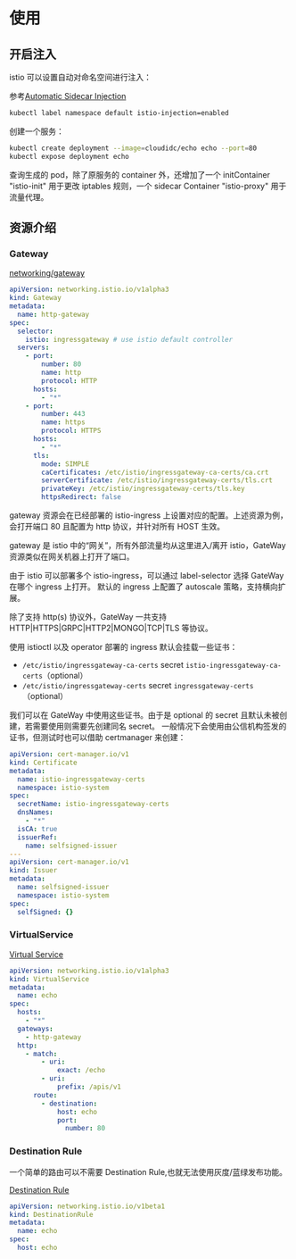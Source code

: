 # 使用

## 开启注入

istio 可以设置自动对命名空间进行注入：

参考[Automatic Sidecar Injection](https://istio.io/latest/docs/ops/configuration/me·sh/injection-concepts/)

```sh
kubectl label namespace default istio-injection=enabled
```

创建一个服务：

```sh
kubectl create deployment --image=cloudidc/echo echo --port=80
kubectl expose deployment echo
```

查询生成的 pod，除了原服务的 container 外，还增加了一个 initContainer "istio-init" 用于更改 iptables 规则，一个 sidecar Container "istio-proxy" 用于流量代理。

## 资源介绍

### Gateway

[networking/gateway](https://istio.io/latest/docs/reference/config/networking/gateway/)

```yaml
apiVersion: networking.istio.io/v1alpha3
kind: Gateway
metadata:
  name: http-gateway
spec:
  selector:
    istio: ingressgateway # use istio default controller
  servers:
    - port:
        number: 80
        name: http
        protocol: HTTP
      hosts:
        - "*"
    - port:
        number: 443
        name: https
        protocol: HTTPS
      hosts:
        - "*"
      tls:
        mode: SIMPLE
        caCertificates: /etc/istio/ingressgateway-ca-certs/ca.crt
        serverCertificate: /etc/istio/ingressgateway-certs/tls.crt
        privateKey: /etc/istio/ingressgateway-certs/tls.key
        httpsRedirect: false
```

gateway 资源会在已经部署的 istio-ingress 上设置对应的配置。上述资源为例，会打开端口 80 且配置为 http 协议，并针对所有 HOST 生效。

gateway 是 istio 中的“网关”，所有外部流量均从这里进入/离开 istio，GateWay 资源类似在网关机器上打开了端口。

由于 istio 可以部署多个 istio-ingress，可以通过 label-selector 选择 GateWay 在哪个 ingress 上打开。
默认的 ingress 上配置了 autoscale 策略，支持横向扩展。

除了支持 http(s) 协议外，GateWay 一共支持 HTTP|HTTPS|GRPC|HTTP2|MONGO|TCP|TLS 等协议。

使用 istioctl 以及 operator 部署的 ingress 默认会挂载一些证书：

- `/etc/istio/ingressgateway-ca-certs` secret `istio-ingressgateway-ca-certs`（optional）
- `/etc/istio/ingressgateway-certs` secret `ingressgateway-certs`（optional）

我们可以在 GateWay 中使用这些证书。由于是 optional 的 secret 且默认未被创建，若需要使用则需要先创建同名 secret。
一般情况下会使用由公信机构签发的证书，但测试时也可以借助 certmanager 来创建：

```yaml
apiVersion: cert-manager.io/v1
kind: Certificate
metadata:
  name: istio-ingressgateway-certs
  namespace: istio-system
spec:
  secretName: istio-ingressgateway-certs
  dnsNames:
    - "*"
  isCA: true
  issuerRef:
    name: selfsigned-issuer
---
apiVersion: cert-manager.io/v1
kind: Issuer
metadata:
  name: selfsigned-issuer
  namespace: istio-system
spec:
  selfSigned: {}
```

### VirtualService

[Virtual Service](https://istio.io/latest/docs/reference/config/networking/virtual-service/)

```yaml
apiVersion: networking.istio.io/v1alpha3
kind: VirtualService
metadata:
  name: echo
spec:
  hosts:
    - "*"
  gateways:
    - http-gateway
  http:
    - match:
        - uri:
            exact: /echo
        - uri:
            prefix: /apis/v1
      route:
        - destination:
            host: echo
            port:
              number: 80
```

### Destination Rule

一个简单的路由可以不需要 Destination Rule,也就无法使用灰度/蓝绿发布功能。

[Destination Rule](https://istio.io/latest/docs/reference/config/networking/destination-rule/)

```yaml
apiVersion: networking.istio.io/v1beta1
kind: DestinationRule
metadata:
  name: echo
spec:
  host: echo
```
